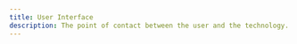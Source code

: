 ```yaml
---
title: User Interface
description: The point of contact between the user and the technology.
---
```

